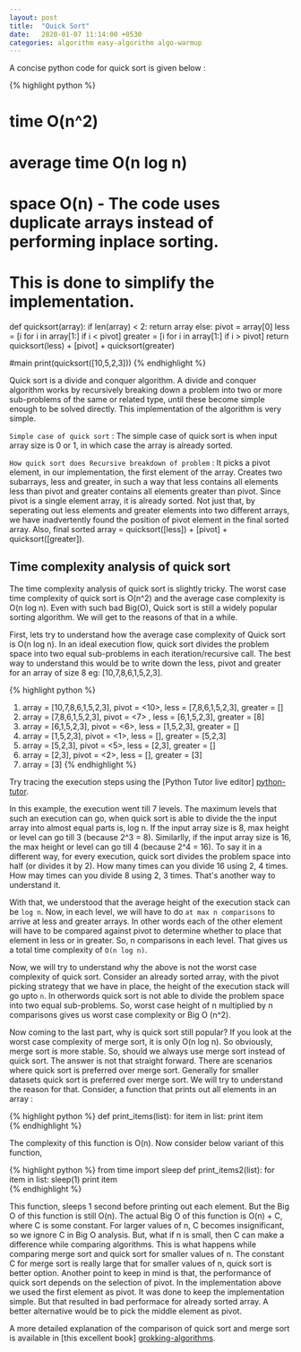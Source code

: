 ```yaml
---
layout: post
title:  "Quick Sort"
date:   2020-01-07 11:14:00 +0530
categories: algorithm easy-algorithm algo-warmup
---
```

A concise python code for quick sort is given below :

{% highlight python %}
# time O(n^2)
# average time O(n log n)
# space O(n) - The code uses duplicate arrays instead of performing inplace sorting.
#              This is done to simplify the implementation.    
def quicksort(array):
    if len(array) < 2:
        return array
    else:
        pivot = array[0]
        less = [i for i in array[1:] if i < pivot]
        greater = [i for i in array[1:] if i > pivot]
        return quicksort(less) + [pivot] + quicksort(greater)

#main
print(quicksort([10,5,2,3]))
{% endhighlight %}

Quick sort is a divide and conquer algorithm. A divide and conquer algorithm works by recursively breaking down a problem into two or more sub-problems of the same or related type, until these become simple enough to be solved directly. This implementation of the algorithm is very simple. 

`Simple case of quick sort` : The simple case of quick sort is when input array size is 0 or 1, in which case the array is already sorted. 

`How quick sort does Recursive breakdown of problem` : It picks a pivot element, in our implementation, the first element of the array. Creates two subarrays, less and greater, in such a way that less contains all elements less than pivot and greater contains all elements greater than pivot. Since pivot is a single element array, it is already sorted. Not just that, by seperating out less elements and greater elements into two different arrays, we have inadvertently found the position of pivot element in the final sorted array. Also, final sorted array = quicksort([less]) + [pivot] + quicksort([greater]).

## Time complexity analysis of quick sort
The time complexity analysis of quick sort is slightly tricky. The worst case time complexity of quick sort is O(n^2) and the average case complexity is O(n log n). Even with such bad Big(O), Quick sort is still a widely popular sorting algorithm. We will get to the reasons of that in a while.

First, lets try to understand how the average case complexity of Quick sort is O(n log n). In an ideal execution flow, quick sort divides the problem space into two equal sub-problems in each iteration/recursive call. The best way to understand this would be to write down the less, pivot and greater for an array of size 8 eg: [10,7,8,6,1,5,2,3]. 

{% highlight python %}
1. array = [10,7,8,6,1,5,2,3], pivot = <10>, less = [7,8,6,1,5,2,3], greater = []
2. array = [7,8,6,1,5,2,3],    pivot = <7> , less = [6,1,5,2,3],     greater = [8]
3. array = [6,1,5,2,3],        pivot = <6>,  less = [1,5,2,3],       greater = []
4. array = [1,5,2,3],          pivot = <1>,  less = [],              greater = [5,2,3]
5. array = [5,2,3],            pivot = <5>,  less = [2,3],           greater = []
6. array = [2,3],              pivot = <2>,  less = [],              greater = [3]
7. array = [3]
{% endhighlight %}

Try tracing the execution steps using the [Python Tutor live editor] [python-tutor].

In this example, the execution went till 7 levels. The maximum levels that such an execution can go, when quick sort is able to divide the the input array into almost equal parts is, log n. If the input array size is 8, max height or level can go till 3 (because 2^3 = 8). Similarlly, if the input array size is 16, the max height or level can go till 4 (because 2^4 = 16). To say it in a different way, for every execution, quick sort divides the problem space into half (or divides it by 2). How many times can you divide 16 using 2, 4 times. How may times can you divide 8 using 2, 3 times. That's another way to understand it. 

With that, we understood that the average height of the execution stack can be `log n`. Now, in each level, we will have to do `at max n comparisons` to arrive at less and greater arrays. In other words each of the other element will have to be compared against pivot to determine whether to place that element in less or in greater. So, n comparisons in each level. That gives us a total time complexity of `O(n log n)`.

Now, we will try to understand why the above is not the worst case complexity of quick sort. Consider an already sorted array, with the pivot picking strategy that we have in place, the height of the execution stack will go upto `n`. In otherwords quick sort is not able to divide the problem space into two equal sub-problems. So, worst case height of n multiplied by n comparisons gives us worst case complexity or Big O (n^2).

Now coming to the last part, why is quick sort still popular? If you look at the worst case complexity of merge sort, it is only O(n log n). So obviously, merge sort is more stable. So, should we always use merge sort instead of quick sort. The answer is not that straight forward. There are scenarios where quick sort is preferred over merge sort. Generally for smaller datasets quick sort is preferred over merge sort. We will try to understand the reason for that. Consider, a function that prints out all elements in an array :

{% highlight python %}
def print_items(list):
  for item in list:
    print item  
{% endhighlight %}

The complexity of this function is O(n). Now consider below variant of this function,

{% highlight python %}
from time import sleep
def print_items2(list):
  for item in list:
  	sleep(1)
    print item  
{% endhighlight %}

This function, sleeps 1 second before printing out each element. But the Big O of this function is still O(n). The actual Big O of this function is O(n) + C, where C is some constant. For larger values of n, C becomes insignificant, so we ignore C in Big O analysis. But, what if n is small, then C can make a difference while comparing algorithms. This is what happens while comparing merge sort and quick sort for smaller values of n. The constant C for merge sort is really large that for smaller values of n, quick sort is better option. Another point to keep in mind is that, the performance of quick sort depends on the selection of pivot. In the implementation above we used the first element as pivot. It was done to keep the implementation simple. But that resulted in bad performace for already sorted array. A better alternative would be to pick the middle element as pivot.    

A more detailed explanation of the comparison of quick sort and merge sort is available in [this excellent book] [grokking-algorithms].

[python-tutor]: http://www.pythontutor.com/live.html#mode=edit
[grokking-algorithms]: https://www.amazon.in/Grokking-Algorithms-illustrated-programmers-curious/dp/1617292230
